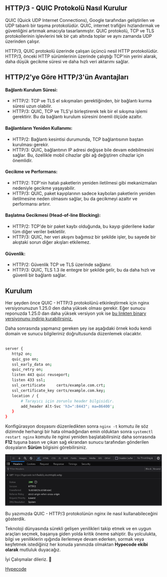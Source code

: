 ## HTTP/3 - QUIC Protokolü Nasıl Kurulur

QUIC (Quick UDP Internet Connections), Google tarafından geliştirilen ve UDP tabanlı bir taşıma protokolüdür. QUIC, internet trafiğini hızlandırmak ve güvenliğini artırmak amacıyla tasarlanmıştır. QUIC protokolü, TCP ve TLS protokollerinin işlevlerini tek bir çatı altında toplar ve aynı zamanda UDP üzerinden çalışır.

HTTP/3, QUIC protokolü üzerinde çalışan üçüncü nesil HTTP protokolüdür. HTTP/3, önceki HTTP sürümlerinin üzerinde çalıştığı TCP'nin yerini alarak, daha düşük gecikme süresi ve daha hızlı veri aktarımı sağlar.

## HTTP/2'ye Göre HTTP/3'ün Avantajları

#### Bağlantı Kurulum Süresi:

- HTTP/2: TCP ve TLS el sıkışmaları gerektiğinden, bir bağlantı kurma süresi uzun olabilir.
- HTTP/3: QUIC, TCP ve TLS'yi birleştirerek tek bir el sıkışma işlemi gerektirir. Bu da bağlantı kurulum süresini önemli ölçüde azaltır.

#### Bağlantıların Yeniden Kullanımı:

- HTTP/2: Bağlantı kesintisi durumunda, TCP bağlantısının baştan kurulması gerekir.
- HTTP/3: QUIC, bağlantının IP adresi değişse bile devam edebilmesini sağlar. Bu, özellikle mobil cihazlar gibi ağ değiştiren cihazlar için önemlidir.

#### Gecikme ve Performans:

- HTTP/2: TCP'nin hatalı paketlerin yeniden iletilmesi gibi mekanizmaları nedeniyle gecikme yaşayabilir.
- HTTP/3: QUIC, paket kayıplarının sadece kaybolan paketlerin yeniden iletilmesine neden olmasını sağlar, bu da gecikmeyi azaltır ve performansı artırır.

#### Başlatma Gecikmesi (Head-of-line Blocking):

- HTTP/2: TCP'de bir paket kaybı olduğunda, bu kayıp giderilene kadar tüm diğer veriler bekletilir.
- HTTP/3: QUIC, her veri akışını bağımsız bir şekilde işler, bu sayede bir akıştaki sorun diğer akışları etkilemez.

#### Güvenlik:

- HTTP/2: Güvenlik TCP ve TLS üzerinde sağlanır.
- HTTP/3: QUIC, TLS 1.3 ile entegre bir şekilde gelir, bu da daha hızlı ve güvenli bir bağlantı sağlar.

## Kurulum

Her şeyden önce QUIC - HTTP/3 protokolünü etkinleştirmek için nginx versiyonunuzun 1.25.0 den daha yüksek olması gerekir. Eğer sunucu reponuzda 1.25.0 dan daha yüksek versiyon yok ise [bu linkten binary versiyonunu indirip kurabilirsiniz.](https://nginx.org/en/linux_packages.html)

Daha sonrasında yapmanız gereken şey ise aşağıdaki örnek kodu kendi domain ve sunucu bilgileriniz doğrultusunda düzenlemek olacaktır.

```bash

server { 
   http2 on;
   quic_gso on;
   ssl_early_data on;
   quic_retry on;
   listen 443 quic reuseport;
   listen 433 ssl;
   ssl_certificate     certs/example.com.crt;
   ssl_certificate_key certs/example.com.key;
   location / {
       # Tarayıcı için zorunlu header bilgisidir.
       add_header Alt-Svc 'h3=":8443"; ma=86400';
   }
}

```

Konfigürasyon dosyasını düzenledikten sonra `nginx -t` komutu ile söz dizimnde herhangi bir hata olmadığından emin olduktan sonra `systemctl restart nginx` komutu ile nginxi yeniden başlatabilirsiniz daha sonrasında **F12** tuşuna basın ve çıkan sağ ekrandan sunucu tarafından gönderilen dosyaların **Sürüm** bilgisini görebilirsiniz.

![HTTP/3 - Hypecode](https://raw.githubusercontent.com/hypecode-tech/blogs/main/nginx-quic-nasil-etkinlestirilir/result.png)

Bu yazımızda QUIC - HTTP/3 protokolünün nginx ile nasıl kullanabileceğini gösterdik.

Teknoloji dünyasında sürekli gelişen yenilikleri takip etmek ve en uygun araçları seçmek, başarıya giden yolda kritik öneme sahiptir. Bu yolculukta, bilgi ve yeniliklerin ışığında ilerlemeye devam ederken, sormak veya keşfetmek istediğiniz her konuda yanınızda olmaktan **Hypecode ekibi olarak** mutluluk duyacağız.

İyi Çalışmalar dileriz. 🌟

[Hypecode](https://hypecode.tech)
